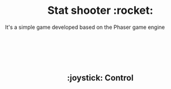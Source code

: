 <h1 align="center"> Stat shooter :rocket: </h1>

It's a simple game developed based on the Phaser game engine
<br><br><br><br><br><br>
<h2 align="center"> :joystick: Control </h2>

### 
#### 
